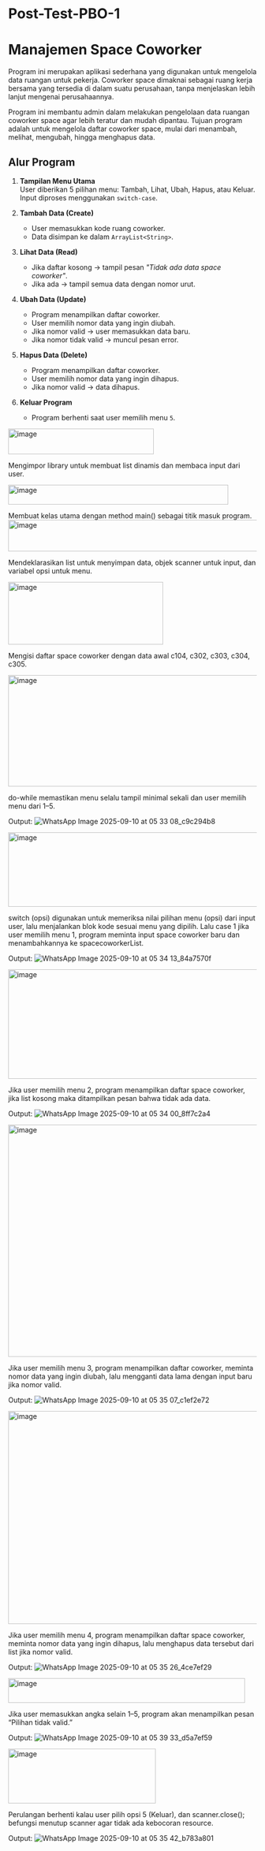 # Post-Test-PBO-1
# Manajemen Space Coworker
Program ini merupakan aplikasi sederhana yang digunakan untuk mengelola data ruangan untuk pekerja. Coworker space dimaknai sebagai ruang kerja bersama yang tersedia di dalam suatu perusahaan, tanpa menjelaskan lebih lanjut mengenai perusahaannya.

Program ini membantu admin dalam melakukan pengelolaan data ruangan coworker space agar lebih teratur dan mudah dipantau. Tujuan program adalah untuk mengelola daftar coworker space, mulai dari menambah, melihat, mengubah, hingga menghapus data. 

## Alur Program
1. **Tampilan Menu Utama**  
   User diberikan 5 pilihan menu: Tambah, Lihat, Ubah, Hapus, atau Keluar.  
   Input diproses menggunakan `switch-case`.

2. **Tambah Data (Create)**  
   - User memasukkan kode ruang coworker.  
   - Data disimpan ke dalam `ArrayList<String>`.  

3. **Lihat Data (Read)**  
   - Jika daftar kosong → tampil pesan *"Tidak ada data space coworker"*.  
   - Jika ada → tampil semua data dengan nomor urut.  

4. **Ubah Data (Update)**  
   - Program menampilkan daftar coworker.  
   - User memilih nomor data yang ingin diubah.  
   - Jika nomor valid → user memasukkan data baru.  
   - Jika nomor tidak valid → muncul pesan error.  

5. **Hapus Data (Delete)**  
   - Program menampilkan daftar coworker.  
   - User memilih nomor data yang ingin dihapus.  
   - Jika nomor valid → data dihapus.  

6. **Keluar Program**  
   - Program berhenti saat user memilih menu `5`.  

<img width="295" height="52" alt="image" src="https://github.com/user-attachments/assets/60ad76fb-f3fb-4b1e-8307-0d01a2b66e10" />

Mengimpor library untuk membuat list dinamis dan membaca input dari user.

<img width="446" height="40" alt="image" src="https://github.com/user-attachments/assets/2ece2f5b-d98c-4a42-a3de-0c2f2291560c" />

Membuat kelas utama dengan method main() sebagai titik masuk program.
<img width="571" height="64" alt="image" src="https://github.com/user-attachments/assets/83285f7a-11f9-4370-8826-e7503396bb76" />

Mendeklarasikan list untuk menyimpan data, objek scanner untuk input, dan variabel opsi untuk menu.

<img width="314" height="127" alt="image" src="https://github.com/user-attachments/assets/12c2435a-6eaa-406c-80ca-1bda97bcd615" />

Mengisi daftar space coworker dengan data awal c104, c302, c303, c304, c305.

<img width="687" height="226" alt="image" src="https://github.com/user-attachments/assets/a394c507-e023-4878-aa40-3bd894390d84" />

do-while memastikan menu selalu tampil minimal sekali dan user memilih menu dari 1–5.

Output:
![WhatsApp Image 2025-09-10 at 05 33 08_c9c294b8](https://github.com/user-attachments/assets/9f10c65b-669f-4216-a64b-1cfe75dd9562)


<img width="678" height="151" alt="image" src="https://github.com/user-attachments/assets/12aac45f-fd5a-438f-b066-d6d2271abb78" />

switch (opsi) digunakan untuk memeriksa nilai pilihan menu (opsi) dari input user, lalu menjalankan blok kode sesuai menu yang dipilih. Lalu case 1 jika user memilih menu 1, program meminta input space coworker baru dan menambahkannya ke spacecoworkerList.

Output:
![WhatsApp Image 2025-09-10 at 05 34 13_84a7570f](https://github.com/user-attachments/assets/16b7972b-a977-4b0d-8825-6569d8642a93)


<img width="674" height="222" alt="image" src="https://github.com/user-attachments/assets/6cdd4808-21e5-498e-a90e-ea13638ead04" />

Jika user memilih menu 2, program menampilkan daftar space coworker, jika list kosong maka ditampilkan pesan bahwa tidak ada data.

Output:
![WhatsApp Image 2025-09-10 at 05 34 00_8ff7c2a4](https://github.com/user-attachments/assets/3f42a7c6-e3d1-49f4-ade5-6beab047fce7)


<img width="754" height="471" alt="image" src="https://github.com/user-attachments/assets/cc92536f-dc84-45c6-8a85-8e0ef906bf91" />

Jika user memilih menu 3, program menampilkan daftar coworker, meminta nomor data yang ingin diubah, lalu mengganti data lama dengan input baru jika nomor valid.

Output:
![WhatsApp Image 2025-09-10 at 05 35 07_c1ef2e72](https://github.com/user-attachments/assets/b8ffa443-2737-405c-b052-d0f36978d580)


<img width="771" height="432" alt="image" src="https://github.com/user-attachments/assets/d08b216f-9512-4c79-9a34-1ca0f9dd48e0" />

Jika user memilih menu 4, program menampilkan daftar space coworker, meminta nomor data yang ingin dihapus, lalu menghapus data tersebut dari list jika nomor valid.

Output:
![WhatsApp Image 2025-09-10 at 05 35 26_4ce7ef29](https://github.com/user-attachments/assets/b6dd4895-4913-4c5c-8e72-bed514063ab5)


<img width="480" height="50" alt="image" src="https://github.com/user-attachments/assets/6bdac066-4338-496a-beef-227e69c3a83e" />

Jika user memasukkan angka selain 1–5, program akan menampilkan pesan “Pilihan tidak valid.”

Output:
![WhatsApp Image 2025-09-10 at 05 39 33_d5a7ef59](https://github.com/user-attachments/assets/92c7d825-20a2-4eab-a92d-ed926e1883e5)


<img width="299" height="111" alt="image" src="https://github.com/user-attachments/assets/dcb07f73-7e27-46f5-9224-02ec92d6f77b" />

Perulangan berhenti kalau user pilih opsi 5 (Keluar), dan scanner.close(); befungsi menutup scanner agar tidak ada kebocoran resource.

Output:
![WhatsApp Image 2025-09-10 at 05 35 42_b783a801](https://github.com/user-attachments/assets/9d1994b9-28dc-4094-b4b4-25ca07afcd79)
